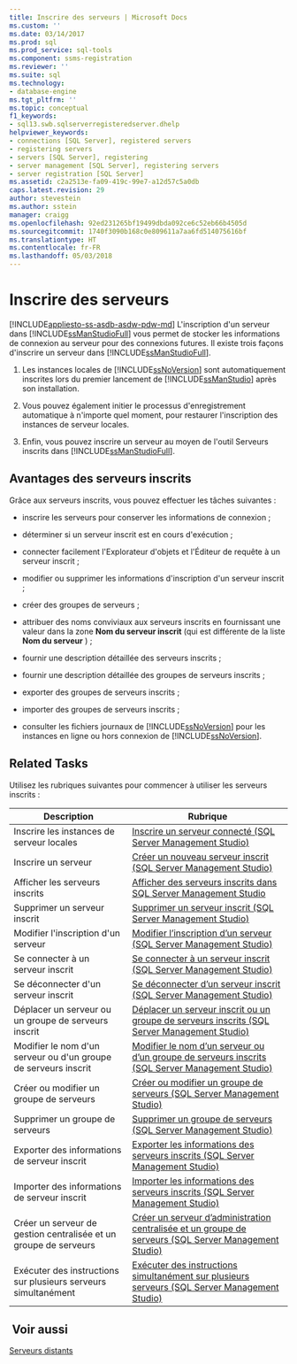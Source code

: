 ```yaml
---
title: Inscrire des serveurs | Microsoft Docs
ms.custom: ''
ms.date: 03/14/2017
ms.prod: sql
ms.prod_service: sql-tools
ms.component: ssms-registration
ms.reviewer: ''
ms.suite: sql
ms.technology:
- database-engine
ms.tgt_pltfrm: ''
ms.topic: conceptual
f1_keywords:
- sql13.swb.sqlserverregisteredserver.dhelp
helpviewer_keywords:
- connections [SQL Server], registered servers
- registering servers
- servers [SQL Server], registering
- server management [SQL Server], registering servers
- server registration [SQL Server]
ms.assetid: c2a2513e-fa09-419c-99e7-a12d57c5a0db
caps.latest.revision: 29
author: stevestein
ms.author: sstein
manager: craigg
ms.openlocfilehash: 92ed231265bf19499dbda092ce6c52eb66b4505d
ms.sourcegitcommit: 1740f3090b168c0e809611a7aa6fd514075616bf
ms.translationtype: HT
ms.contentlocale: fr-FR
ms.lasthandoff: 05/03/2018
---
```

# <a name="register-servers"></a>Inscrire des serveurs
[!INCLUDE[appliesto-ss-asdb-asdw-pdw-md](../../includes/appliesto-ss-asdb-asdw-pdw-md.md)]
  L'inscription d'un serveur dans [!INCLUDE[ssManStudioFull](../../includes/ssmanstudiofull-md.md)] vous permet de stocker les informations de connexion au serveur pour des connexions futures. Il existe trois façons d'inscrire un serveur dans [!INCLUDE[ssManStudioFull](../../includes/ssmanstudiofull-md.md)].  
  
1.  Les instances locales de [!INCLUDE[ssNoVersion](../../includes/ssnoversion-md.md)] sont automatiquement inscrites lors du premier lancement de [!INCLUDE[ssManStudio](../../includes/ssmanstudio-md.md)] après son installation.  
  
2.  Vous pouvez également initier le processus d'enregistrement automatique à n'importe quel moment, pour restaurer l'inscription des instances de serveur locales.  
  
3.  Enfin, vous pouvez inscrire un serveur au moyen de l'outil Serveurs inscrits dans [!INCLUDE[ssManStudioFull](../../includes/ssmanstudiofull-md.md)].  
  
## <a name="benefits-of-registered-servers"></a>Avantages des serveurs inscrits  
 Grâce aux serveurs inscrits, vous pouvez effectuer les tâches suivantes :  
  
-   inscrire les serveurs pour conserver les informations de connexion ;  
  
-   déterminer si un serveur inscrit est en cours d'exécution ;  
  
-   connecter facilement l'Explorateur d'objets et l'Éditeur de requête à un serveur inscrit ;  
  
-   modifier ou supprimer les informations d'inscription d'un serveur inscrit ;  
  
-   créer des groupes de serveurs ;  
  
-   attribuer des noms conviviaux aux serveurs inscrits en fournissant une valeur dans la zone **Nom du serveur inscrit** (qui est différente de la liste **Nom du serveur** ) ;  
  
-   fournir une description détaillée des serveurs inscrits ;  
  
-   fournir une description détaillée des groupes de serveurs inscrits ;  
  
-   exporter des groupes de serveurs inscrits ;  
  
-   importer des groupes de serveurs inscrits ;  
  
-   consulter les fichiers journaux de [!INCLUDE[ssNoVersion](../../includes/ssnoversion-md.md)] pour les instances en ligne ou hors connexion de [!INCLUDE[ssNoVersion](../../includes/ssnoversion-md.md)].  
  
## <a name="related-tasks"></a>Related Tasks  
 Utilisez les rubriques suivantes pour commencer à utiliser les serveurs inscrits :  
  
|**Description**|**Rubrique**|  
|---------------------|---------------|  
|Inscrire les instances de serveur locales|[Inscrire un serveur connecté &#40;SQL Server Management Studio&#41;](../../tools/sql-server-management-studio/register-a-connected-server-sql-server-management-studio.md)|  
|Inscrire un serveur|[Créer un nouveau serveur inscrit &#40;SQL Server Management Studio&#41;](../../tools/sql-server-management-studio/create-a-new-registered-server-sql-server-management-studio.md)|  
|Afficher les serveurs inscrits|[Afficher des serveurs inscrits dans SQL Server Management Studio](../../tools/sql-server-management-studio/view-registered-servers-in-sql-server-management-studio.md)|  
|Supprimer un serveur inscrit|[Supprimer un serveur inscrit &#40;SQL Server Management Studio&#41;](../../tools/sql-server-management-studio/remove-a-registered-server-sql-server-management-studio.md)|  
|Modifier l'inscription d'un serveur|[Modifier l’inscription d’un serveur &#40;SQL Server Management Studio&#41;](../../tools/sql-server-management-studio/change-a-server-s-registration-sql-server-management-studio.md)|  
|Se connecter à un serveur inscrit|[Se connecter à un serveur inscrit &#40;SQL Server Management Studio&#41;](../../tools/sql-server-management-studio/connect-to-a-registered-server-sql-server-management-studio.md)|  
|Se déconnecter d'un serveur inscrit|[Se déconnecter d’un serveur inscrit &#40;SQL Server Management Studio&#41;](../../tools/sql-server-management-studio/disconnect-from-a-registered-server-sql-server-management-studio.md)|  
|Déplacer un serveur ou un groupe de serveurs inscrit|[Déplacer un serveur inscrit ou un groupe de serveurs inscrits &#40;SQL Server Management Studio&#41;](../../tools/sql-server-management-studio/move-a-registered-server-or-registered-server-group.md)|  
|Modifier le nom d'un serveur ou d'un groupe de serveurs inscrit|[Modifier le nom d’un serveur ou d’un groupe de serveurs inscrits &#40;SQL Server Management Studio&#41;](../../tools/sql-server-management-studio/change-the-name-of-registered-server-or-registered-server-group.md)|  
|Créer ou modifier un groupe de serveurs|[Créer ou modifier un groupe de serveurs &#40;SQL Server Management Studio&#41;](../../tools/sql-server-management-studio/create-or-edit-a-server-group-sql-server-management-studio.md)|  
|Supprimer un groupe de serveurs|[Supprimer un groupe de serveurs &#40;SQL Server Management Studio&#41;](../../tools/sql-server-management-studio/remove-a-server-group-sql-server-management-studio.md)|  
|Exporter des informations de serveur inscrit|[Exporter les informations des serveurs inscrits &#40;SQL Server Management Studio&#41;](../../tools/sql-server-management-studio/export-registered-server-information-sql-server-management-studio.md)|  
|Importer des informations de serveur inscrit|[Importer les informations des serveurs inscrits &#40;SQL Server Management Studio&#41;](../../tools/sql-server-management-studio/import-registered-server-information-sql-server-management-studio.md)|  
|Créer un serveur de gestion centralisée et un groupe de serveurs|[Créer un serveur d’administration centralisée et un groupe de serveurs &#40;SQL Server Management Studio&#41;](../../tools/sql-server-management-studio/create-a-central-management-server-and-server-group.md)|  
|Exécuter des instructions sur plusieurs serveurs simultanément|[Exécuter des instructions simultanément sur plusieurs serveurs &#40;SQL Server Management Studio&#41;](../../tools/sql-server-management-studio/execute-statements-against-multiple-servers-simultaneously.md)|  
  
## <a name="see-also"></a> Voir aussi  
 [Serveurs distants](../../database-engine/configure-windows/remote-servers.md)  
  
  
